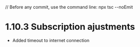 // Before any commit, use the command line: npx tsc --noEmit

# 1.10.3 Subscription ajustments

- Added timeout to internet connection
